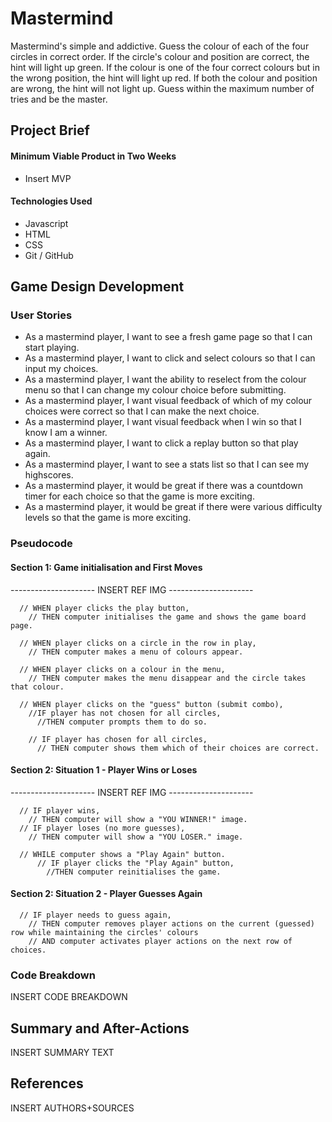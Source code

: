 <h1>Mastermind</h1>
Mastermind's simple and addictive. Guess the colour of each of the four circles in correct order. If the circle's colour and position are correct, the hint will light up green. If the colour is one of the four correct colours but in the wrong position, the hint will light up red. If both the colour and position are wrong, the hint will not light up. Guess within the maximum number of tries and be the master.

<h2>Project Brief</h2>

<h4>Minimum Viable Product in Two Weeks</h4>
<ul>
  <li>Insert MVP</li>
</ul>

<h4>Technologies Used</h4>
<ul>
  <li>Javascript</li>
  <li>HTML</li>
  <li>CSS</li>
  <li>Git / GitHub</li>
</ul>


<h2>Game Design Development</h2>

<h3>User Stories</h3>
<p>
  <ul>
    <li>As a mastermind player, I want to see a fresh game page so that I can start playing.</li>
    <li>As a mastermind player, I want to click and select colours so that I can input my choices.</li>
    <li>As a mastermind player, I want the ability to reselect from the colour menu so that I can change my colour choice before submitting.</li>
    <li>As a mastermind player, I want visual feedback of which of my colour choices were correct so that I can make the next choice.</li>
    <li>As a mastermind player, I want visual feedback when I win so that I know I am a winner.</li>
    <li>As a mastermind player, I want to click a replay button so that play again. </li>
    <li>As a mastermind player, I want to see a stats list so that I can see my highscores.</li>
    <li>As a mastermind player, it would be great if there was a countdown timer for each choice so that the game is more exciting.</li>
    <li>As a mastermind player, it would be great if there were various difficulty levels so that the game is more exciting.</li>
  </ul>
</p>


<h3>Pseudocode</h3>

<h4>Section 1: Game initialisation and First Moves</h4>

--------------------- INSERT REF IMG --------------------- 
```
  // WHEN player clicks the play button,
    // THEN computer initialises the game and shows the game board page.
```
```
  // WHEN player clicks on a circle in the row in play,
    // THEN computer makes a menu of colours appear.
```
```
  // WHEN player clicks on a colour in the menu, 
    // THEN computer makes the menu disappear and the circle takes that colour.
```
```
  // WHEN player clicks on the "guess" button (submit combo),
    //IF player has not chosen for all circles,
      //THEN computer prompts them to do so.

    // IF player has chosen for all circles,
      // THEN computer shows them which of their choices are correct.
```



<h4>Section 2: Situation 1 - Player Wins or Loses</h4>

--------------------- INSERT REF IMG --------------------- 
```
  // IF player wins,
    // THEN computer will show a "YOU WINNER!" image.
  // IF player loses (no more guesses),
    // THEN computer will show a "YOU LOSER." image.

  // WHILE computer shows a "Play Again" button.
      // IF player clicks the "Play Again" button,
        //THEN computer reinitialises the game.
```

<h4>Section 2: Situation 2 - Player Guesses Again</h4>

```
  // IF player needs to guess again,
    // THEN computer removes player actions on the current (guessed) row while maintaining the circles' colours
    // AND computer activates player actions on the next row of choices.
```

<h3>Code Breakdown</h3>
INSERT CODE BREAKDOWN

<h2>Summary and After-Actions</h2>
INSERT SUMMARY TEXT

<h2>References</h2>
INSERT AUTHORS+SOURCES
